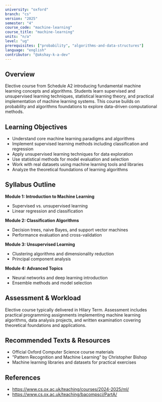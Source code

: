```yaml
---
university: "oxford"
branch: "cs"
version: "2025"
semester: "4"
course_code: "machine-learning"
course_title: "machine-learning"
units: "n/a"
level: "ug"
prerequisites: ["probability", "algorithms-and-data-structures"]
language: "english"
contributor: "@akshay-k-a-dev"
---
```


## Overview

Elective course from Schedule A2 introducing fundamental machine learning concepts and algorithms. Students learn supervised and unsupervised learning techniques, statistical learning theory, and practical implementation of machine learning systems. This course builds on probability and algorithms foundations to explore data-driven computational methods.

## Learning Objectives

- Understand core machine learning paradigms and algorithms
- Implement supervised learning methods including classification and regression
- Apply unsupervised learning techniques for data exploration
- Use statistical methods for model evaluation and selection
- Work with real datasets using machine learning tools and libraries
- Analyze the theoretical foundations of learning algorithms

## Syllabus Outline

**Module 1: Introduction to Machine Learning**
- Supervised vs. unsupervised learning
- Linear regression and classification

**Module 2: Classification Algorithms**
- Decision trees, naive Bayes, and support vector machines
- Performance evaluation and cross-validation

**Module 3: Unsupervised Learning**
- Clustering algorithms and dimensionality reduction
- Principal component analysis

**Module 4: Advanced Topics**
- Neural networks and deep learning introduction
- Ensemble methods and model selection

## Assessment & Workload

Elective course typically delivered in Hilary Term. Assessment includes practical programming assignments implementing machine learning algorithms, data analysis projects, and written examination covering theoretical foundations and applications.

## Recommended Texts & Resources

- Official Oxford Computer Science course materials
- "Pattern Recognition and Machine Learning" by Christopher Bishop
- Machine learning libraries and datasets for practical exercises

## References

- https://www.cs.ox.ac.uk/teaching/courses/2024-2025/ml/
- https://www.cs.ox.ac.uk/teaching/bacompsci/PartA/
